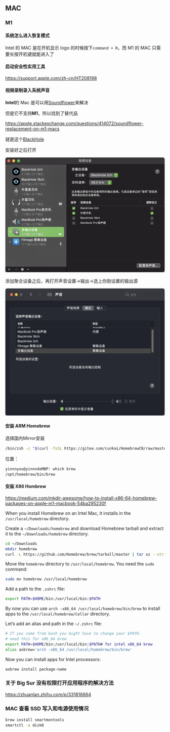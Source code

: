 ## MAC

### M1

#### 系统怎么进入恢复模式

Intel 的 MAC 是在开机显示 logo 的时候按下`command + R`，而 M1 的 MAC 只需要长按开机键就能进入了

#### 启动安全性实用工具

https://support.apple.com/zh-cn/HT208198

#### 视频录制录入系统声音

**Intel**的 Mac 是可以用[Soundflower](https://github.com/mattingalls/Soundflower/releases/tag/2.0b2)来解决

但是它不支持**M1**，所以找到了替代品

https://apple.stackexchange.com/questions/414072/soundflower-replacement-on-m1-macs

就是这个[BlackHole](https://existential.audio/blackhole/)

安装好之后打开

![](../../../../public/img/20210425192156.png)

添加聚合设备之后，再打开声音设置->输出->选上你刚设置的输出源

![](../../../../public/img/20210425192756.png)

#### 安装 ARM Homebrew

选择国内Mirror安装

```bash
/bin/zsh -c "$(curl -fsSL https://gitee.com/cunkai/HomebrewCN/raw/master/Homebrew.sh)"
```

位置：

```bash
yinnnyou@yinnndeMBP: which brew
/opt/homebrew/bin/brew
```

#### 安装 X86 Hombrew

https://medium.com/mkdir-awesome/how-to-install-x86-64-homebrew-packages-on-apple-m1-macbook-54ba295230f

When you install Homebrew on an Intel Mac, it installs in the `/usr/local/homebrew` directory.

Create a `~/Downloads/homebrew` and download Homebrew tarball and extract it to the `~/Downloads/homobrew` directory.

```bash
cd ~/Downloads
mkdir homebrew
curl -L https://github.com/Homebrew/brew/tarball/master | tar xz --strip 1 -C homebrew
```

Move the `homebrew` directory to `/usr/local/homebrew`. You need the `sudo` command:

```bash
sudo mv homebrew /usr/local/homebrew
```

Add a path to the `.zshrc` file:

```bash
export PATH=$HOME/bin:/usr/local/bin:$PATH
```

By now you can use `arch -x86_64 /usr/local/homebrew/bin/brew` to install apps to the `/usr/local/homebrew/Cellar` directory.

Let’s add an alias and path in the `~/.zshrc` file:

```bash
# If you come from bash you might have to change your $PATH.
# need this for x86_64 brew
export PATH=$HOME/bin:/usr/local/bin:$PATH# for intel x86_64 brew
alias axbrew='arch -x86_64 /usr/local/homebrew/bin/brew'
```

Now you can install apps for Intel processors:

```bash
axbrew install package-name
```

### 关于 Big Sur 没有权限打开应用程序的解决方法

https://zhuanlan.zhihu.com/p/331816664

### MAC 查看 SSD 写入和电源使用情况

```bash
brew install smartmontools
smartctl -a disk0
```

